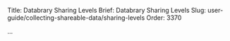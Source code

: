 Title: Databrary Sharing Levels
Brief: Databrary Sharing Levels
Slug: user-guide/collecting-shareable-data/sharing-levels
Order: 3370

...
